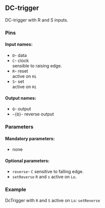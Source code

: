 ## DC-trigger

DC-trigger with R and S inputs.

### Pins

#### Input names:

- `D`- data
- `C`- clock  
  sensible to raising edge.
- `R`- reset  
  active on `Hi`
- `S`- set  
  active on `Hi`

#### Output names:

- `Q`- output
- `~{Q}`- reverse output

### Parameters

#### Mandatory parameters:

- none

#### Optional parameters:

- `reverse`- `C` sensitive to falling edge.
- `setReverse` `R` and `s` active on `Lo`.

### Example

DcTrigger with `R` and `S` active on `Lo`: `setReverse` 